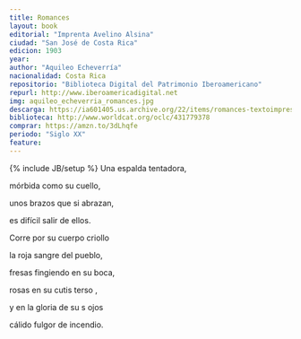 ```yaml
---
title: Romances
layout: book
editorial: "Imprenta Avelino Alsina"
ciudad: "San José de Costa Rica"
edicion: 1903
year: 
author: "Aquileo Echeverría"
nacionalidad: Costa Rica
repositorio: "Biblioteca Digital del Patrimonio Iberoamericano"
repurl: http://www.iberoamericadigital.net
img: aquileo_echeverria_romances.jpg
descarga: https://ia601405.us.archive.org/22/items/romances-textoimpreso/RomancesTextoimpreso.pdf
biblioteca: http://www.worldcat.org/oclc/431779378
comprar: https://amzn.to/3dLhqfe
periodo: "Siglo XX"
feature: 
---
```

{% include JB/setup %}
Una espalda tentadora, 

mórbida como su cuello, 

unos brazos que si abrazan, 

es difícil salir de ellos. 

Corre por su cuerpo criollo 

la roja sangre del pueblo, 

fresas fingiendo en su boca, 

rosas en su cutis terso , 

y en la gloria de su s ojos 

cálido fulgor de incendio.
